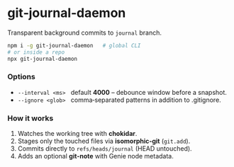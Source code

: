 # git‑journal‑daemon

Transparent background commits to `journal` branch.

```bash
npm i -g git-journal-daemon   # global CLI
# or inside a repo
npx git-journal-daemon
```

### Options
* `--interval <ms>`   default **4000** – debounce window before a snapshot.
* `--ignore <glob>`   comma‑separated patterns in addition to .gitignore.

### How it works
1. Watches the working tree with **chokidar**.
2. Stages only the touched files via **isomorphic‑git** (`git.add`).
3. Commits directly to `refs/heads/journal` (HEAD untouched).
4. Adds an optional **git‑note** with Genie node metadata.
```